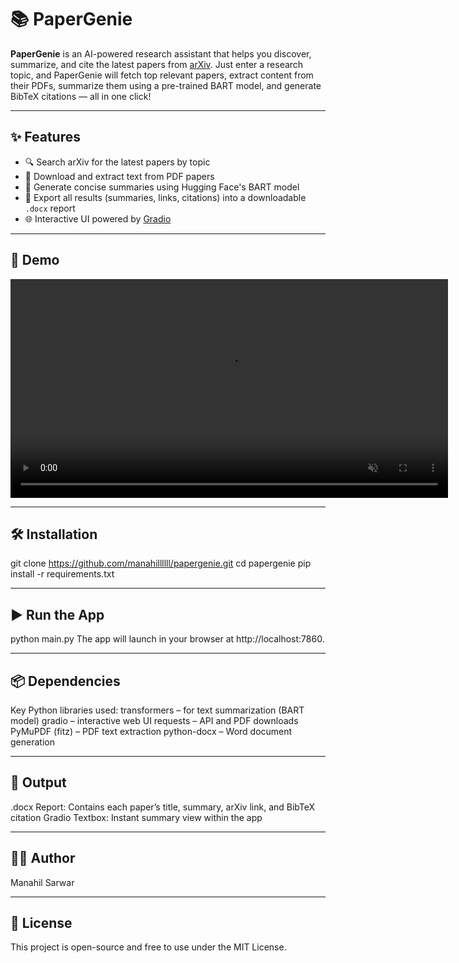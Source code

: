 # 📚 PaperGenie

**PaperGenie** is an AI-powered research assistant that helps you discover, summarize, and cite the latest papers from [arXiv](https://arxiv.org). Just enter a research topic, and PaperGenie will fetch top relevant papers, extract content from their PDFs, summarize them using a pre-trained BART model, and generate BibTeX citations — all in one click!

---

## ✨ Features

- 🔍 Search arXiv for the latest papers by topic
- 📄 Download and extract text from PDF papers
- 🧠 Generate concise summaries using Hugging Face's BART model
- 🧾 Export all results (summaries, links, citations) into a downloadable `.docx` report
- 🌐 Interactive UI powered by [Gradio](https://gradio.app/)

---

## 🎥 Demo

<video src="video.mp4" width="700" autoplay loop muted controls></video>

---

## 🛠️ Installation

git clone https://github.com/manahillllll/papergenie.git
cd papergenie
pip install -r requirements.txt

---

## ▶️ Run the App

python main.py
The app will launch in your browser at http://localhost:7860.

---

## 📦 Dependencies
Key Python libraries used:
transformers – for text summarization (BART model)
gradio – interactive web UI
requests – API and PDF downloads
PyMuPDF (fitz) – PDF text extraction
python-docx – Word document generation

---

## 📁 Output
.docx Report: Contains each paper’s title, summary, arXiv link, and BibTeX citation
Gradio Textbox: Instant summary view within the app

---

## 🙋‍♀️ Author
Manahil Sarwar

---

## 📄 License
This project is open-source and free to use under the MIT License.
